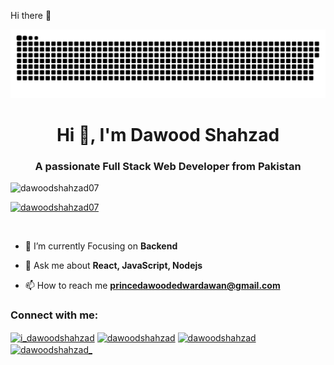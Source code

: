 Hi there 👋


![GitHub Snake](github-snake.svg)

<h1 align="center">Hi 👋, I'm Dawood Shahzad</h1>
<h3 align="center">A passionate Full Stack Web Developer from Pakistan</h3>

<p align="left"> <img src="https://komarev.com/ghpvc/?username=dawoodshahzad07&label=Profile%20views&color=0e75b6&style=flat" alt="dawoodshahzad07" /> </p>

<p align="left"> <a href="https://github.com/ryo-ma/github-profile-trophy"><img src="https://github-profile-trophy.vercel.app/?username=dawoodshahzad07" alt="dawoodshahzad07" /></a> </p>

<p align="left"> <a href="https://twitter.com/" target="blank"><img src="https://img.shields.io/twitter/follow/?logo=twitter&style=for-the-badge" alt="" /></a> </p>

- 🌱 I’m currently Focusing on **Backend**

- 💬 Ask me about **React, JavaScript, Nodejs**

- 📫 How to reach me **princedawoodedwardawan@gmail.com**

<h3 align="left">Connect with me:</h3>
<p align="left">
<a href="https://twitter.com/" target="blank"><img align="center" src="https://raw.githubusercontent.com/rahuldkjain/github-profile-readme-generator/master/src/images/icons/Social/twitter.svg" alt="i_dawoodshahzad" height="30" width="40" /></a>
<a href="https://linkedin.com/in/dawoodshahzad" target="blank"><img align="center" src="https://raw.githubusercontent.com/rahuldkjain/github-profile-readme-generator/master/src/images/icons/Social/linked-in-alt.svg" alt="dawoodshahzad" height="30" width="40" /></a>
<a href="https://fb.com/dawoodshahzad" target="blank"><img align="center" src="https://raw.githubusercontent.com/rahuldkjain/github-profile-readme-generator/master/src/images/icons/Social/facebook.svg" alt="dawoodshahzad" height="30" width="40" /></a>
<a href="https://instagram.com/__dawid.exe__" target="blank"><img align="center" src="https://raw.githubusercontent.com/rahuldkjain/github-profile-readme-generator/master/src/images/icons/Social/instagram.svg" alt="dawoodshahzad_" height="30" width="40" /></a>
</p>






